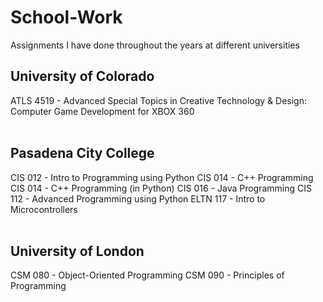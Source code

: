 # School-Work

Assignments I have done throughout the years at different universities

## University of Colorado

ATLS 4519 - Advanced Special Topics in Creative Technology & Design: Computer Game Development for XBOX 360
<br><br>

## Pasadena City College

CIS 012 - Intro to Programming using Python
CIS 014 - C++ Programming
CIS 014 - C++ Programming (in Python)
CIS 016 - Java Programming
CIS 112 - Advanced Programming using Python
ELTN 117 - Intro to Microcontrollers
<br><br>

## University of London

CSM 080 - Object-Oriented Programming
CSM 090 - Principles of Programming
<br><br>

